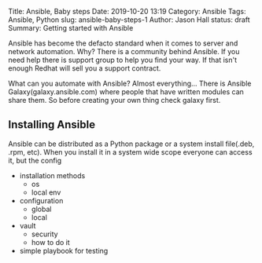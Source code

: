 Title: Ansible, Baby steps
Date: 2019-10-20 13:19
Category: Ansible
Tags: Ansible, Python
slug: ansible-baby-steps-1
Author: Jason Hall
status: draft
Summary: Getting started with Ansible

Ansible has become the defacto standard when it comes to server and network
automation.  Why? There is a community behind Ansible.  If you need help there
is support group to help you find your way.  If that isn't enough Redhat will 
sell you a support contract.  

What can you automate with Ansible? Almost everything... There is Ansible
Galaxy(galaxy.ansible.com) where people that have written modules can share
them.  So before creating your own thing check galaxy first.


## Installing Ansible
Ansible can be distributed as a Python package or a system install file(.deb,
.rpm, etc).  When you install it in a system wide scope everyone can access it,
but the config
- installation methods
	- os
	- local env
- configuration
	- global
	- local
- vault
	- security 
	- how to do it
- simple playbook for testing

